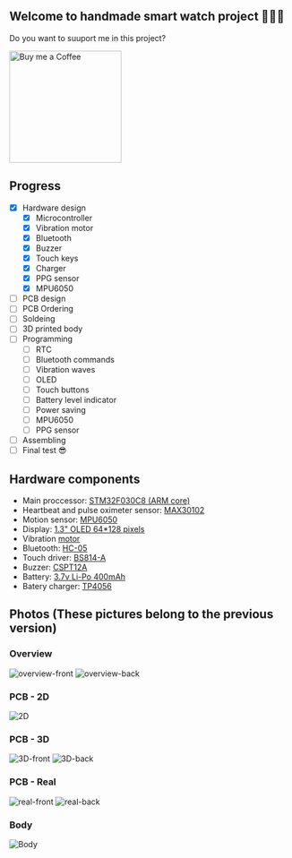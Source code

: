 ## Welcome to handmade smart watch project ✋🏻😃
Do you want to suuport me in this project?

<p align="left">
  <a href="http://smotlaq.ir/LQgQF">
  <img src="https://raw.githubusercontent.com/SMotlaq/LoRa/master/bmc.png" width="200" alt="Buy me a Coffee"/>
  </a>
</p>

## Progress
- [x] Hardware design
  - [x] Microcontroller
  - [x] Vibration motor
  - [x] Bluetooth
  - [x] Buzzer
  - [x] Touch keys
  - [x] Charger
  - [X] PPG sensor
  - [X] MPU6050
- [ ] PCB design
- [ ] PCB Ordering
- [ ] Soldeing
- [ ] 3D printed body
- [ ] Programming
  - [ ] RTC
  - [ ] Bluetooth commands
  - [ ] Vibration waves
  - [ ] OLED
  - [ ] Touch buttons
  - [ ] Battery level indicator
  - [ ] Power saving
  - [ ] MPU6050
  - [ ] PPG sensor
- [ ] Assembling
- [ ] Final test 😎

## Hardware components
 * Main proccessor: [STM32F030C8 (ARM core)](https://www.javanelec.com/Shops/ProductDetail/24347)
 * Heartbeat and pulse oximeter sensor: [MAX30102](https://www.aliexpress.com/item/1005001863759524.html?spm=a2g0o.productlist.0.0.6b035ffbNirD5e&algo_pvid=579c2689-3578-4e82-948e-484fa9c52af9&algo_exp_id=579c2689-3578-4e82-948e-484fa9c52af9-0)
 * Motion sensor: [MPU6050](http://skytech.ir/product_details.aspx?ID_Parts=2830&MPU6050)
 * Display: [1.3" OLED 64*128 pixels](http://skytech.ir/product_details.aspx?ID_Parts=2006&1.3-inch-I2C-OLED-SSD1306-Module)
 * Vibration [motor](https://www.javanelec.com/Shops/ProductDetail/38512)
 * Bluetooth: [HC-05](https://www.javanelec.com/Shops/ProductDetail/30407)
 * Touch driver: [BS814-A](https://micromodern.ir/shop/touch-key-ic/bs814a-1-msop10/)
 * Buzzer: [CSPT12A](https://eshop.eca.ir/%D9%82%D8%B7%D8%B9%D8%A7%D8%AA-%D8%B5%D9%88%D8%AA%DB%8C/10822-%D8%A8%D8%A7%D8%B2%D8%B1-%D9%BE%D8%B3%DB%8C%D9%88-cspt12a-%D9%BE%DA%A9%DB%8C%DA%86-smd-1230.html?search_query=CSPT12A+&results=1)
 * Battery: [3.7v Li-Po 400mAh](https://micromodern.ir/shop/battery-power-management/battery/lithium-polymer-battery-3-7v-400mah/)
 * Batery charger: [TP4056](http://skytech.ir/product_details.aspx?ID_Parts=9929&TP4056%20SOP8)

## Photos (**These pictures belong to the previous version**)

### Overview
![overview-front](photos/Pic29.jpg?raw=true "Overview - Front")
![overview-back](photos/Pic30.jpg?raw=true "Overview - Back")
### PCB - 2D
![2D](photos/Pic24.JPG?raw=true "2D view of main PCB - both layers")
### PCB - 3D
![3D-front](photos/Pic27.JPG?raw=true "3D view of main PCB - front")
![3D-back](photos/Pic28.JPG?raw=true "3D view of main PCB - back")
### PCB - Real
![real-front](photos/Pic32.jpg?raw=true "Real PCB view - front")
![real-back](photos/Pic31.jpg?raw=true "Real PCB view - back")
### Body
![Body](photos/Pic5.jpg?raw=true "main body")

